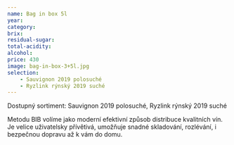 ```yaml
---
name: Bag in box 5l
year: 
category: 
brix: 
residual-sugar: 
total-acidity: 
alcohol: 
price: 430
image: bag-in-box-3+5l.jpg
selection:
    - Sauvignon 2019 polosuché
    - Ryzlink rýnský 2019 suché
---
```


Dostupný sortiment: Sauvignon 2019 polosuché, Ryzlink rýnský 2019 suché

Metodu BIB volíme jako moderní efektivní způsob distribuce kvalitních vín. Je velice uživatelsky přívětivá, umožňuje snadné skladování, rozlévání, i bezpečnou dopravu až k vám do domu. 
